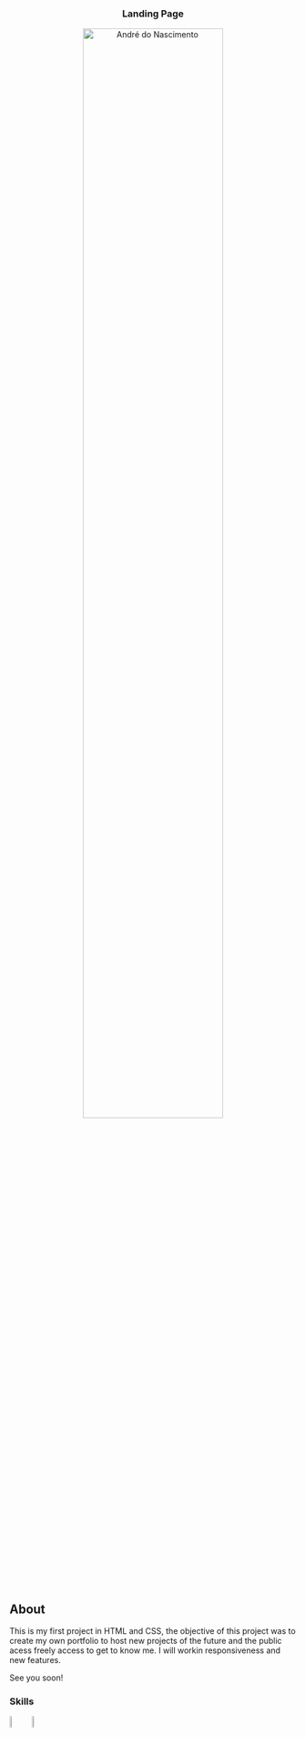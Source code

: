 <h3 align="center"> Landing Page </h3>

<div align="center">
  <img src="https://user-images.githubusercontent.com/85851753/177890975-fafa66c9-4742-41d7-8728-d999128bc134.png" width="70%" alt="André do Nascimento">
</div>

## About
  
  This is my first project in HTML and CSS, the objective of this project was to create my own portfolio to host new projects of the future and the public acess freely access to get to know me.
I will workin responsiveness and new features.

See you soon! 


### Skills
<div>
    <img src="https://user-images.githubusercontent.com/85851753/177893221-27bac2ba-303c-4071-9b59-88e96a1921de.png" width="7%" alt="HTML">
    <img src="https://user-images.githubusercontent.com/85851753/177893223-71f5bbb0-9c5a-4f5d-aab0-8a797234e935.png" width="7%" alt=CSS">
</div>


